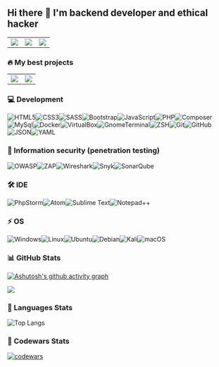<!-- <img src='https://kartinki.pics/uploads/posts/2021-07/1625506910_18-kartinkin-com-p-fon-dlya-programmista-krasivie-foni-20.jpg' alt='greeting image'> -->

## Hi there 👋 I'm backend developer and ethical hacker

<table>
  <tr>
    <td>
      <img src="https://komarev.com/ghpvc/?username=NikolaiProgramist&style=for-the-badge">
    </td>
    <td>
      <img src="https://img.shields.io/badge/Telegram-26A5E4.svg?style=for-the-badge&logo=Telegram&logoColor=white">
    </td>
    <td>
      <img src="https://img.shields.io/badge/Mail.Ru-005FF9.svg?style=for-the-badge&logo=maildotru&logoColor=white">
    </td>
  </tr>
</table>

### 🔥 My best projects

<table>
  <tr>
    <td>
      <a href="https://github.com/NikolaiProgramist/php-project-48">
        <img src="https://github-readme-stats.vercel.app/api/pin/?username=NikolaiProgramist&repo=php-project-48&theme=tokyonight">
      </a>
    </td>
    <td>
      <a href="https://github.com/NikolaiProgramist/php-project-45">
        <img src="https://github-readme-stats.vercel.app/api/pin/?username=NikolaiProgramist&repo=php-project-45&theme=tokyonight">
      </a>
    </td>
  </tr>
</table>

### 💻 Development

![HTML5](https://img.shields.io/badge/HTML5-E34F26.svg?style=for-the-badge&logo=HTML5&logoColor=white)![CSS3](https://img.shields.io/badge/CSS3-1572B6.svg?style=for-the-badge&logo=CSS3&logoColor=white)![SASS](https://img.shields.io/badge/Sass-CC6699.svg?style=for-the-badge&logo=Sass&logoColor=white)![Bootstrap](https://img.shields.io/badge/Bootstrap-7952B3.svg?style=for-the-badge&logo=Bootstrap&logoColor=white)![JavaScript](https://img.shields.io/badge/JavaScript-F7DF1E.svg?style=for-the-badge&logo=JavaScript&logoColor=black)![PHP](https://img.shields.io/badge/PHP-777BB4.svg?style=for-the-badge&logo=PHP&logoColor=white)![Composer](https://img.shields.io/badge/Composer-885630.svg?style=for-the-badge&logo=Composer&logoColor=white)![[MySql](https://img.shields.io/badge/-MySql-2C1F2D?style=for-the-badge&logo=MySql)](https://img.shields.io/badge/MySQL-4479A1.svg?style=for-the-badge&logo=MySQL&logoColor=white)![Docker](https://img.shields.io/badge/Docker-2496ED.svg?style=for-the-badge&logo=Docker&logoColor=white)![VirtualBox](https://img.shields.io/badge/VirtualBox-183A61.svg?style=for-the-badge&logo=VirtualBox&logoColor=white)![GnomeTerminal](https://img.shields.io/badge/GNOME%20Terminal-241F31.svg?style=for-the-badge&logo=GNOME-Terminal&logoColor=white)![ZSH](https://img.shields.io/badge/Zsh-F15A24.svg?style=for-the-badge&logo=Zsh&logoColor=white)![[Git](https://img.shields.io/badge/-Git-2C1F2D?style=for-the-badge&logo=Git)](https://img.shields.io/badge/Git-F05032.svg?style=for-the-badge&logo=Git&logoColor=white)![GitHub](https://img.shields.io/badge/GitHub-181717.svg?style=for-the-badge&logo=GitHub&logoColor=white)![JSON](https://img.shields.io/badge/JSON-000000.svg?style=for-the-badge&logo=JSON&logoColor=white)![YAML](https://img.shields.io/badge/YAML-CB171E.svg?style=for-the-badge&logo=YAML&logoColor=white)

### 🎯 Information security (penetration testing)

![OWASP](https://img.shields.io/badge/OWASP-000000.svg?style=for-the-badge&logo=OWASP&logoColor=white)![ZAP](https://img.shields.io/badge/ZAP-00549E.svg?style=for-the-badge&logo=ZAP&logoColor=white)![Wireshark](https://img.shields.io/badge/Wireshark-1679A7.svg?style=for-the-badge&logo=Wireshark&logoColor=white)![Snyk](https://img.shields.io/badge/Snyk-4C4A73.svg?style=for-the-badge&logo=Snyk&logoColor=white)![[SonarQube](https://img.shields.io/badge/Sonarqube-5190cf?style=for-the-badge&logo=sonarqube&logoColor=white)](https://img.shields.io/badge/SonarQube-4E9BCD.svg?style=for-the-badge&logo=SonarQube&logoColor=white)

<!-- ![HTML5](https://img.shields.io/badge/-HTML5-2C1F2D?style=for-the-badge&logo=HTML5)![CSS3](https://img.shields.io/badge/-CSS3-2C1F2D?style=for-the-badge&logo=CSS3)![SASS](https://img.shields.io/badge/-SASS-2C1F2D?style=for-the-badge&logo=SASS)![JavaScript](https://img.shields.io/badge/-JavaScript-2C1F2D?style=for-the-badge&logo=JavaScript)![PHP](https://img.shields.io/badge/-PHP-2C1F2D?style=for-the-badge&logo=PHP)![Git](https://img.shields.io/badge/-Git-2C1F2D?style=for-the-badge&logo=Git)![MySql](https://img.shields.io/badge/-MySql-2C1F2D?style=for-the-badge&logo=MySql)![SonarQube](https://img.shields.io/badge/Sonarqube-5190cf?style=for-the-badge&logo=sonarqube&logoColor=white) -->

### 🛠️ IDE

![[PhpStorm](http://img.shields.io/badge/-PHPStorm-181717?style=for-the-badge&logo=phpstorm&logoColor=white)](https://img.shields.io/badge/PhpStorm-000000.svg?style=for-the-badge&logo=PhpStorm&logoColor=white)![Atom](https://img.shields.io/badge/Atom-%2366595C.svg?style=for-the-badge&logo=atom&logoColor=white)![[Sublime Text](https://img.shields.io/badge/sublime_text-%23575757.svg?style=for-the-badge&logo=sublime-text&logoColor=important)](https://img.shields.io/badge/Sublime%20Text-FF9800.svg?style=for-the-badge&logo=Sublime-Text&logoColor=white)![[Notepad++](https://img.shields.io/badge/Notepad++-90E59A.svg?style=for-the-badge&logo=notepad%2b%2b&logoColor=black)](https://img.shields.io/badge/Notepad++-90E59A.svg?style=for-the-badge&logo=Notepad++&logoColor=black)

### ⚡ OS

![Windows](https://img.shields.io/badge/Windows-0078D6?style=for-the-badge&logo=windows&logoColor=white)![Linux](https://img.shields.io/badge/Linux-FCC624.svg?style=for-the-badge&logo=Linux&logoColor=black)![Ubuntu](https://img.shields.io/badge/Ubuntu-E95420?style=for-the-badge&logo=ubuntu&logoColor=white)![Debian](https://img.shields.io/badge/Debian-D70A53?style=for-the-badge&logo=debian&logoColor=white)![Kali](https://img.shields.io/badge/Kali-268BEE?style=for-the-badge&logo=kalilinux&logoColor=white)![macOS](https://img.shields.io/badge/mac%20os-000000?style=for-the-badge&logo=macos&logoColor=F0F0F0)

### 📊 GitHub Stats

[![Ashutosh's github activity graph](https://github-readme-activity-graph.vercel.app/graph?username=NikolaiProgramist&theme=tokyo-night)](https://github.com/NikolaiProgramist/github-readme-activity-graph)

<a href="https://github-readme-stats.vercel.app/api?username=NikolaiProgramist&show_icons=true&theme=tokyonight">
  <img src="https://github-readme-stats.vercel.app/api?username=NikolaiProgramist&show_icons=true&theme=tokyonight">
</a>

### 🔎 Languages Stats

![Top Langs](https://github-readme-stats.vercel.app/api/top-langs/?username=NikolaiProgramist&layout=compact&theme=tokyonight
)

### 📑 Codewars Stats

[![codewars](https://www.codewars.com/users/Nikolai_PRO_1/badges/large)](https://www.codewars.com/users/Nikolai_PRO_1)
